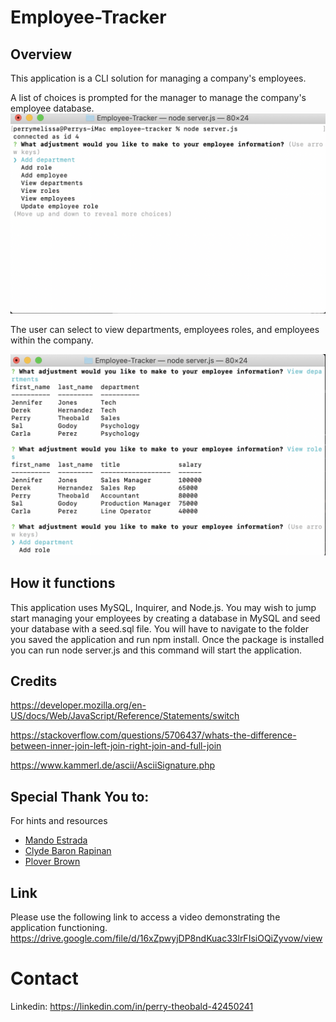 # Employee-Tracker

## Overview 
This application is a CLI solution for managing a company's employees.

 A list of choices is prompted for the manager to manage the company's employee database.
![](https://github.com/perrytjr/Employee-Tracker/blob/master/Assets/Screen%20Shot%202020-09-26%20at%206.32.47%20PM.png)


 The user can select to view departments, employees roles, and employees within the company. 

![](https://github.com/perrytjr/Employee-Tracker/blob/master/Assets/Screen%20Shot%202020-09-26%20at%206.34.00%20PM.png)




## How it functions
 This application uses MySQL, Inquirer, and Node.js. You may wish to jump start managing your employees by creating
 a database in MySQL and seed your database with a seed.sql file. You will have to navigate to the folder you saved the application and run npm install. Once the package is installed you can run node server.js and this command will start the application. 


## Credits
https://developer.mozilla.org/en-US/docs/Web/JavaScript/Reference/Statements/switch

https://stackoverflow.com/questions/5706437/whats-the-difference-between-inner-join-left-join-right-join-and-full-join 

https://www.kammerl.de/ascii/AsciiSignature.php 

## Special Thank You to:
For hints and resources
- [Mando Estrada](https://github.com/Mando619)
- [Clyde Baron Rapinan](https://github.com/clydebaron2000)
- [Plover Brown](https://github.com/rebgrasshopper)

## Link

Please use the following link to access a video demonstrating the application functioning. https://drive.google.com/file/d/16xZpwyjDP8ndKuac33lrFIsiOQiZyvow/view
# Contact

Linkedin: https://linkedin.com/in/perry-theobald-42450241




















